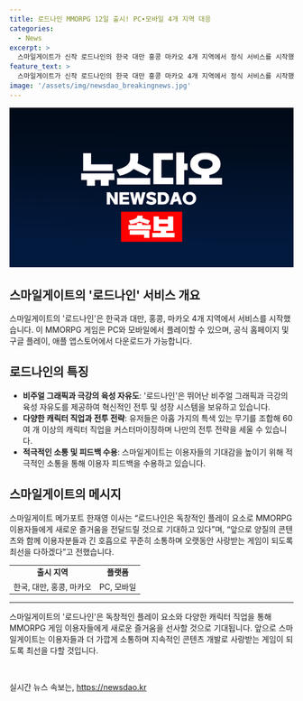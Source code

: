 ```yaml
---
title: 로드나인 MMORPG 12일 출시! PC∙모바일 4개 지역 대응
categories:
  - News
excerpt: >
  스마일게이트가 신작 로드나인의 한국 대만 홍콩 마카오 4개 지역에서 정식 서비스를 시작했다. PC와 모바일 크로스 플레이를 지원하는 이 게임은 뛰어난 비주얼 그래픽과 함께 극강의 육성 자유도를 제공하는 혁신적인 전투 및 성장 시스템을 갖췄다. 이용자들은 60여 개 이상의 캐릭터 직업을 커스터마이징하고, 스트리머 전용 서버 제공 등 이용자들의 기대감을 높였으며, 출시 첫 날 서버 다운으로 체면을 구겼다. 한재영 이사는 로드나인은 독창적인 플레이 요소로 MMORPG 이용자들에게 새로운 즐거움을 전달드릴 것으로 기대하고 있다고 전했다.
feature_text: >
  스마일게이트가 신작 로드나인의 한국 대만 홍콩 마카오 4개 지역에서 정식 서비스를 시작했다. PC와 모바일 크로스 플레이를 지원하는 이 게임은 뛰어난 비주얼 그래픽과 함께 극강의 육성 자유도를 제공하는 혁신적인 전투 및 성장 시스템을 갖췄다. 이용자들은 60여 개 이상의 캐릭터 직업을 커스터마이징하고, 스트리머 전용 서버 제공 등 이용자들의 기대감을 높였으며, 출시 첫 날 서버 다운으로 체면을 구겼다. 한재영 이사는 로드나인은 독창적인 플레이 요소로 MMORPG 이용자들에게 새로운 즐거움을 전달드릴 것으로 기대하고 있다고 전했다.
image: '/assets/img/newsdao_breakingnews.jpg'
---
```


<p><img src="/assets/img/newsdao_breakingnews.jpg" alt="firstkoreanews 속보" /></p>

<h2>스마일게이트의 '로드나인' 서비스 개요</h2>

<p data-ke-size="size16">스마일게이트의 '로드나인'은 한국과 대만, 홍콩, 마카오 4개 지역에서 서비스를 시작했습니다. 이 MMORPG 게임은 PC와 모바일에서 플레이할 수 있으며, 공식 홈페이지 및 구글 플레이, 애플 앱스토어에서 다운로드가 가능합니다.</p>

<h2 data-ke-size="size26">로드나인의 특징</h2>

<ul>
  <li><b>비주얼 그래픽과 극강의 육성 자유도</b>: '로드나인'은 뛰어난 비주얼 그래픽과 극강의 육성 자유도를 제공하여 혁신적인 전투 및 성장 시스템을 보유하고 있습니다.</li>
  <li><b>다양한 캐릭터 직업과 전투 전략</b>: 유저들은 아홉 가지의 특색 있는 무기를 조합해 60여 개 이상의 캐릭터 직업을 커스터마이징하며 나만의 전투 전략을 세울 수 있습니다.</li>
  <li><b>적극적인 소통 및 피드백 수용</b>: 스마일게이트는 이용자들의 기대감을 높이기 위해 적극적인 소통을 통해 이용자 피드백을 수용하고 있습니다.</li>
</ul>

<h2 data-ke-size="size26">스마일게이트의 메시지</h2>

<p data-ke-size="size16">스마일게이트 메가포트 한재영 이사는 “로드나인은 독창적인 플레이 요소로 MMORPG 이용자들에게 새로운 즐거움을 전달드릴 것으로 기대하고 있다”며, “앞으로 양질의 콘텐츠와 함께 이용자분들과 긴 호흡으로 꾸준히 소통하며 오랫동안 사랑받는 게임이 되도록 최선을 다하겠다”고 전했습니다.</p>

<table>
  <tr>
    <td style="text-align: center; height: 17px;"><b>출시 지역</b></td>
    <td style="text-align: center; height: 17px;"><b>플랫폼</b></td>
  </tr>
  <tr>
    <td style="text-align: center; height: 17px;">한국, 대만, 홍콩, 마카오</td>
    <td style="text-align: center; height: 17px;">PC, 모바일</td>
  </tr>
</table>

<hr>

<p data-ke-size="size16">스마일게이트의 '로드나인'은 독창적인 플레이 요소와 다양한 캐릭터 직업을 통해 MMORPG 게임 이용자들에게 새로운 즐거움을 선사할 것으로 기대됩니다. 앞으로 스마일게이트는 이용자들과 더 가깝게 소통하며 지속적인 콘텐츠 개발로 사랑받는 게임이 되도록 최선을 다할 것입니다.</p>

<p data-ke-size="size16">&nbsp;</p>
실시간 뉴스 속보는, <a href="https://newsdao.kr" rel="dofollow">https://newsdao.kr</a>


